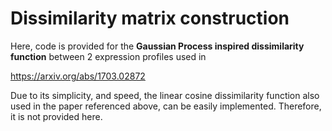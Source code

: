 
Dissimilarity matrix construction
=================================

Here, code is provided for the **Gaussian Process inspired dissimilarity function** between 2 expression profiles used in

https://arxiv.org/abs/1703.02872

Due to its simplicity, and speed, the linear cosine dissimilarity function also used in the paper referenced above, can be easily implemented. Therefore, it is not provided here.
